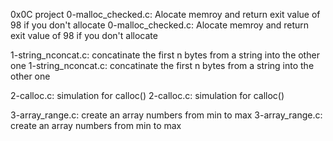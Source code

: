 0x0C project
0-malloc_checked.c: Alocate memroy and return exit value of 98 if you don't allocate
0-malloc_checked.c: Alocate memroy and return exit value of 98 if you don't allocate

1-string_nconcat.c: concatinate the first n bytes from a string into the other one
1-string_nconcat.c: concatinate the first n bytes from a string into the other one

2-calloc.c: simulation for calloc()
2-calloc.c: simulation for calloc()

3-array_range.c: create an array numbers from min to max
3-array_range.c: create an array numbers from min to max

